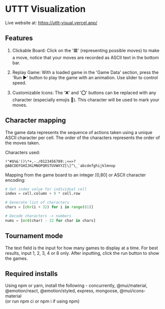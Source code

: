 # UTTT Visualization

Live website at: https://uttt-visual.vercel.app/

## Features

1. Clickable Board: Click on the '🟥' (representing possible moves) to make a move, notice that your moves are recorded as ASCII text in the bottom bar.

2. Replay Game: With a loaded game in the 'Game Data' section, press the 'Run ▶️' button to play the game with an animation. Use slider to control speed.

3. Customizable Icons: The '❌' and '⭕' buttons can be replaced with any character (especially emojis 💃). This character will be used to mark your moves.

## Character mapping

The game data represents the sequence of actions taken using a unique ASCII character per cell. The order of the characters represents the order of the moves taken.

Characters used:

```
!"#$%&'()\*+,-./0123456789:;<=>?@ABCDEFGHIJKLMNOPQRSTUVWXYZ[\]^\_`abcdefghijklmnop
```

Mapping from the game board to an integer [0,80] or ASCII character encoding:

```python
# Get index value for individual cell
index = cell.column + 9 * cell.row

# Generate list of characters
chars = [chr(i + 32) for i in range(81)]

# Decode characters -> numbers
nums = [ord(char) - 32 for char in chars]
```

## Tournament mode

The text field is the input for how many games to display at a time. For best results, input 1, 2, 3, 4 or 8 only. After inputting, click the run button to show the games.

## Required installs

Using npm or yarn, install the following -
concurrently, @mui/material, @emotion/react, @emotion/styled, express, mongoose, @mui/icons-material  
(or run npm ci or npm i if using npm)
